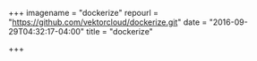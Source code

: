 +++
imagename = "dockerize"
repourl = "https://github.com/vektorcloud/dockerize.git"
date = "2016-09-29T04:32:17-04:00"
title = "dockerize"

+++

